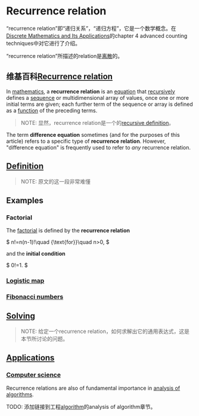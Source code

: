 # Recurrence relation

“recurrence relation”即“递归关系”，“递归方程”，它是一个数学概念。在[Discrete Mathematics and Its Applications](https://www.amazon.com/Discrete-Mathematics-Applications-Kenneth-Rosen/dp/125967651X)的chapter 4 advanced counting techniques中对它进行了介绍。

“recurrence relation”所描述的relation是[离散](../../../What-is-discrete-math/Discrete-math.md)的。

## 维基百科[Recurrence relation](https://en.wikipedia.org/wiki/Recurrence_relation)

In [mathematics](https://en.wikipedia.org/wiki/Mathematics), a **recurrence relation** is an [equation](https://en.wikipedia.org/wiki/Equation) that [recursively](https://en.wikipedia.org/wiki/Recursion) defines a [sequence](https://en.wikipedia.org/wiki/Sequence) or multidimensional array of values, once one or more initial terms are given; each further term of the sequence or array is defined as a [function](https://en.wikipedia.org/wiki/Function_(mathematics)) of the preceding terms.

> NOTE: 显然，recurrence relation是一个的[recursive definition](./Recursive-definition.md)。

The term **difference equation** sometimes (and for the purposes of this article) refers to a specific type of **recurrence relation**. However, "difference equation" is frequently used to refer to *any* recurrence relation.



## [Definition](https://en.wikipedia.org/wiki/Recurrence_relation#Definition)

> NOTE: 原文的这一段非常难懂

## Examples

### Factorial

The [factorial](https://en.wikipedia.org/wiki/Factorial) is defined by the **recurrence relation**

$ n!=n(n-1)!\quad {\text{for}}\quad n>0, $

and the **initial condition**

$ 0!=1. $



### [Logistic map](https://en.wikipedia.org/wiki/Recurrence_relation#Logistic_map)



### [Fibonacci numbers](https://en.wikipedia.org/wiki/Recurrence_relation#Fibonacci_numbers)



## [Solving](https://en.wikipedia.org/wiki/Recurrence_relation#Solving)

> NOTE: 给定一个recurrence relation，如何求解出它的通用表达式，这是本节所讨论的问题。



## [Applications](https://en.wikipedia.org/wiki/Recurrence_relation#Applications)

### [Computer science](https://en.wikipedia.org/wiki/Recurrence_relation#Computer_science)

Recurrence relations are also of fundamental importance in [analysis of algorithms](https://en.wikipedia.org/wiki/Analysis_of_algorithms).

TODO: 添加链接到工程[algorithm](https://dengking.github.io/algorithm)的analysis of algorithm章节。